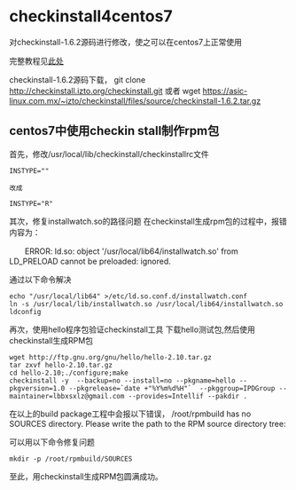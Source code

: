 # checkinstall4centos7
对checkinstall-1.6.2源码进行修改，使之可以在centos7上正常使用

完整教程见[此处](https://lbbxsxlz.github.io/2020/10/13/checkinstall-centos/)

checkinstall-1.6.2源码下载，
git clone http://checkinstall.izto.org/checkinstall.git
或者 wget https://asic-linux.com.mx/~izto/checkinstall/files/source/checkinstall-1.6.2.tar.gz

## centos7中使用checkin stall制作rpm包

首先，修改/usr/local/lib/checkinstall/checkinstallrc文件
```
INSTYPE=""
```
	改成
```
INSTYPE="R"
```

其次，修复installwatch.so的路径问题
在checkinstall生成rpm包的过程中，报错内容为：

　　ERROR: ld.so: object '/usr/local/lib64/installwatch.so' from LD_PRELOAD cannot be preloaded: ignored.

通过以下命令解决
```
echo "/usr/local/lib64" >/etc/ld.so.conf.d/installwatch.conf
ln -s /usr/local/lib/installwatch.so /usr/local/lib64/installwatch.so
ldconfig
```

再次，使用hello程序包验证checkinstall工具
下载hello测试包,然后使用checkinstall生成RPM包
```
wget http://ftp.gnu.org/gnu/hello/hello-2.10.tar.gz
tar zxvf hello-2.10.tar.gz
cd hello-2.10;./configure;make
checkinstall -y  --backup=no --install=no --pkgname=hello --pkgversion=1.0 --pkgrelease=`date +"%Y%m%d%H"`  --pkggroup=IPDGroup --maintainer=lbbxsxlz@gmail.com --provides=Intellif --pakdir .
```

在以上的build package工程中会报以下错误，
/root/rpmbuild has no SOURCES directory. Please write the path to
the RPM source directory tree:

可以用以下命令修复问题

```
mkdir -p /root/rpmbuild/SOURCES
```

至此，用checkinstall生成RPM包圆满成功。